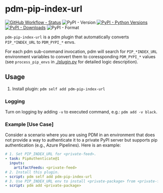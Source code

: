 # pdm-pip-index-url

[![GitHub Workflow - Status](https://img.shields.io/github/actions/workflow/status/theredfoxlee/pdm-pip-index-url/ci.yaml?label=tests)](https://github.com/theredfoxlee/pdm-pip-index-url/actions/workflows/ci.yaml)
![PyPI - Version](https://img.shields.io/pypi/v/pdm-pip-index-url?color=%2334D058)
[![PyPI - Python Versions](https://img.shields.io/badge/python-3.7%20%7C%203.8%20%7C%203.9%20%7C%203.10%20%7C%203.11-blue)](./pyproject.toml)
[![PyPI - Downloads](https://img.shields.io/pypi/dm/pdm-pip-index-url)](https://pypistats.org/packages/pdm-pip-index-url)
![PyPI - Format](https://img.shields.io/pypi/format/pdm-pip-index-url)

`pdm-pip-index-url` is a pdm plugin that automatically converts `PIP_*INDEX_URL` to `PDM_PYPI_*` envs.

For each pdm sub-command invocation, pdm will search for `PIP_*INDEX_URL` environment variables to convert them to coressponding `PDM_PYPI_*` values (see `process_pip_envs` in [./plugin.py](./pdm_pip_index_url/plugin.py) for detailed logic description).

## Usage

1. Install plugin: `pdm self add pdm-pip-index-url`

### Logging

Turn on logging by adding `-v` to executed command, e.g.: `pdm add -v black`.

### Example [Use Case]

Consider a scenario where you are using PDM in an environment that does not provide a way to authenticate it to a private PyPI server but supports pip authentication (e.g., Azure Pipelines). Here is an example:

```yaml
# 1. Set PIP_INDEX_URL for <private-feed>.
- task: PipAuthenticate@1
  inputs:
    artifactFeeds: <private-feed>
# 2. Install this plugin.
- script: pdm self add pdm-pip-index-url
# 3. Use PIP_INDEX_URL env to install <private-package> from <private-feed>.
- script: pdm add <private-package>
```